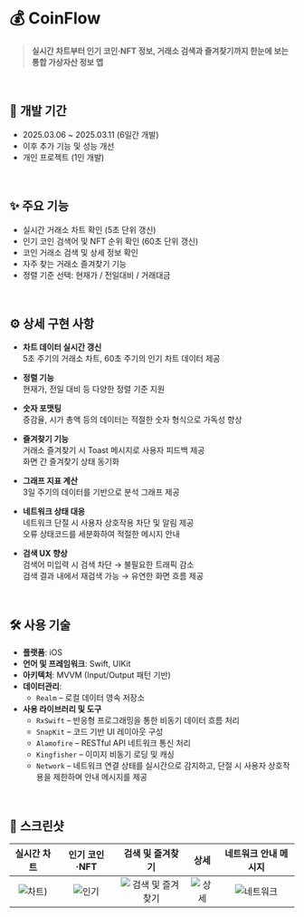 # 💰 CoinFlow

> **실시간 차트부터 인기 코인·NFT 정보, 거래소 검색과 즐겨찾기까지 한눈에 보는 통합 가상자산 정보 앱**

<br>

## 📆 개발 기간

- 2025.03.06 ~ 2025.03.11 (6일간 개발)  
- 이후 추가 기능 및 성능 개선
- 개인 프로젝트 (1인 개발)

<br>

## ✨ 주요 기능

- 실시간 거래소 차트 확인 (5초 단위 갱신)
- 인기 코인 검색어 및 NFT 순위 확인 (60초 단위 갱신)
- 코인 거래소 검색 및 상세 정보 확인
- 자주 찾는 거래소 즐겨찾기 기능
- 정렬 기준 선택: 현재가 / 전일대비 / 거래대금

<br>

## ⚙️ 상세 구현 사항

- **차트 데이터 실시간 갱신**  
  5초 주기의 거래소 차트, 60초 주기의 인기 차트 데이터 제공

- **정렬 기능**  
  현재가, 전일 대비 등 다양한 정렬 기준 지원

- **숫자 포맷팅**  
  증감율, 시가 총액 등의 데이터는 적절한 숫자 형식으로 가독성 향상

- **즐겨찾기 기능**  
  거래소 즐겨찾기 시 Toast 메시지로 사용자 피드백 제공  
  화면 간 즐겨찾기 상태 동기화

- **그래프 지표 계산**  
  3일 주기의 데이터를 기반으로 분석 그래프 제공

- **네트워크 상태 대응**  
  네트워크 단절 시 사용자 상호작용 차단 및 알림 제공  
  오류 상태코드를 세분화하여 적절한 메시지 안내

- **검색 UX 향상**  
  검색어 미입력 시 검색 차단 → 불필요한 트래픽 감소  
  검색 결과 내에서 재검색 가능 → 유연한 화면 흐름 제공

<br>

## 🛠 사용 기술

- **플랫폼**: iOS
- **언어 및 프레임워크**: Swift, UIKit
- **아키텍처**: MVVM (Input/Output 패턴 기반)
- **데이터관리**:
  - `Realm` – 로컬 데이터 영속 저장소
- **사용 라이브러리 및 도구**
  - `RxSwift` – 반응형 프로그래밍을 통한 비동기 데이터 흐름 처리
  - `SnapKit` – 코드 기반 UI 레이아웃 구성
  - `Alamofire` – RESTful API 네트워크 통신 처리
  - `Kingfisher` – 이미지 비동기 로딩 및 캐싱
  - `Network` – 네트워크 연결 상태를 실시간으로 감지하고, 단절 시 사용자 상호작용을 제한하며 안내 메시지를 제공
    
<br>

## 📸 스크린샷

| 실시간 차트 | 인기 코인·NFT | 검색 및 즐겨찾기 | 상세 | 네트워크 안내 메시지 |
|:--:|:--:|:--:|:--:|:--:|
| ![차트](https://github.com/user-attachments/assets/df76cf36-57da-47de-b0e1-dfb2e8a6681a)) | ![인기](https://github.com/user-attachments/assets/eb727141-6b27-4ec2-afa0-dcc4812e45ce) | ![검색 및 즐겨찾기](https://github.com/user-attachments/assets/994a8d45-326c-4cff-954b-c837fe0b7a6a) | ![상세](https://github.com/user-attachments/assets/e11ba6ae-fb9a-4213-8b44-3745911ea74e) | ![네트워크](https://github.com/user-attachments/assets/81687130-a1ac-44bc-a38f-decb2e23f9ad) |





<br>
